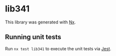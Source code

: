 # lib341

This library was generated with [Nx](https://nx.dev).


## Running unit tests

Run `nx test lib341` to execute the unit tests via [Jest](https://jestjs.io).


